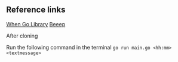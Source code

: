## Reference links

[When Go Library](https://github.com/olebedev/when/blob/master/when.go)
[Beeep](https://github.com/gen2brain/beeep)


After cloning

Run the following command in the terminal `go run main.go <hh:mm> <textmessage>`
